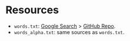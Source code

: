 # Resources

- `words.txt`: [Google Search](https://www.google.fr/search?q=dictionary+english+words+txt) >
               [GitHub Repo](https://github.com/dwyl/english-words).
- `words_alpha.txt`: same sources as `words.txt`. 
